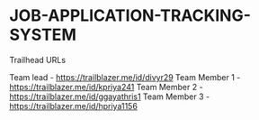 # JOB-APPLICATION-TRACKING-SYSTEM

Trailhead URLs

Team lead - https://trailblazer.me/id/divyr29
Team Member 1 - https://trailblazer.me/id/kpriya241
Team Member 2 - https://trailblazer.me/id/ggayathris1
Team Member 3 - https://trailblazer.me/id/hpriya1156
